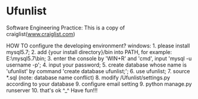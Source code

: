 # Ufunlist
Software Engineering Practice: This is a copy of craiglist(www.craiglist.com)

HOW TO configure the developing environment?
    windows:
        1. please install mysql5.7;
        2. add {your install directory}/bin into PATH, for example: E:\mysql5.7\bin\;
        3. enter the console by 'WIN+R' and 'cmd', input 'mysql -u username -p';
        4. input your password;
        5. create database whose name is 'ufunlist' by command 'create database ufunlist;';
        6. use ufunlist;
        7. source *.sql (note: database name conflict)
        8. modify /Ufunlist/settings.py according to your database
        9. configure email setting
        9. python manage.py runserver
        10. that's ok ^_^ Have fun!!!

